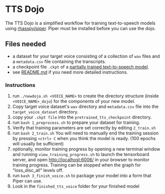 # TTS Dojo

The TTS Dojo is a simplified workflow for training text-to-speech models using [rhasspy/piper](https://github.com/rhasspy/piper).
Piper must be installed before you can use the dojo.

## Files needed
- a dataset for your target voice consisting of a collection of `wav` files and a `metadata.csv` file containing the transcripts.
- a checkpoint file `.ckpt` of a [partially trained text-to-speech model](https://huggingface.co/datasets/rhasspy/piper-checkpoints/tree/main).
- see [README.md](README.md) if you need more detailed instructions.

### Instructions
1. run `./newdojo.sh <VOICE_NAME>` to create the directory structure (inside `<VOICE_NAME>_dojo`)  for the components of your new model.
2. Copy target voice dataset's `wav` directory and `metadata.csv` file into the `target_voice_dataset` directory.
3. copy your  `.ckpt file` into the `pretrained_tts_checkpoint` directory. 
4. run `bash 1_preprocess.sh` to prepare your dataset for training.
5. Verify that training parameters are set correctly by editing `2_train.sh`
6. run `bash 2_train.sh`  You will need to manually end the training session by pressing `<ctrl> C` when you think the model is ready. (100 epochs will usually be sufficient)
7. optionally, monitor training progress by opening a new terminal window and running `view_training_progress.sh` to launch the tensorboard server, and open [http://localhost:6006/](http://localhost:6006/) in your browser to monitor training progress.  Training can be stopped when the graph for "loss_disc_all" levels off.
8. run `bash 3_finish_voice.sh` to package your model into a form that Piper can use.
9. Look in the `finished_tts_voice` folder for your finished model

  
  


